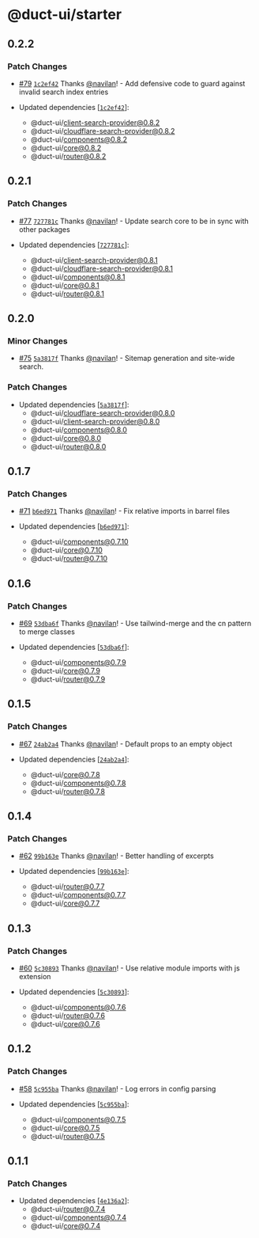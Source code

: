 # @duct-ui/starter

## 0.2.2

### Patch Changes

- [#79](https://github.com/navilan/duct-ui/pull/79) [`1c2ef42`](https://github.com/navilan/duct-ui/commit/1c2ef4256c5b4d7a7a7f5ca3cac6f7877841aba5) Thanks [@navilan](https://github.com/navilan)! - Add defensive code to guard against invalid search index entries

- Updated dependencies [[`1c2ef42`](https://github.com/navilan/duct-ui/commit/1c2ef4256c5b4d7a7a7f5ca3cac6f7877841aba5)]:
  - @duct-ui/client-search-provider@0.8.2
  - @duct-ui/cloudflare-search-provider@0.8.2
  - @duct-ui/components@0.8.2
  - @duct-ui/core@0.8.2
  - @duct-ui/router@0.8.2

## 0.2.1

### Patch Changes

- [#77](https://github.com/navilan/duct-ui/pull/77) [`727781c`](https://github.com/navilan/duct-ui/commit/727781c4e87b4dabcaedf68dd037f66b5471a1ae) Thanks [@navilan](https://github.com/navilan)! - Update search core to be in sync with other packages

- Updated dependencies [[`727781c`](https://github.com/navilan/duct-ui/commit/727781c4e87b4dabcaedf68dd037f66b5471a1ae)]:
  - @duct-ui/client-search-provider@0.8.1
  - @duct-ui/cloudflare-search-provider@0.8.1
  - @duct-ui/components@0.8.1
  - @duct-ui/core@0.8.1
  - @duct-ui/router@0.8.1

## 0.2.0

### Minor Changes

- [#75](https://github.com/navilan/duct-ui/pull/75) [`5a3817f`](https://github.com/navilan/duct-ui/commit/5a3817f6afd6e59db26f5dc061a90433fc0780b0) Thanks [@navilan](https://github.com/navilan)! - Sitemap generation and site-wide search.

### Patch Changes

- Updated dependencies [[`5a3817f`](https://github.com/navilan/duct-ui/commit/5a3817f6afd6e59db26f5dc061a90433fc0780b0)]:
  - @duct-ui/cloudflare-search-provider@0.8.0
  - @duct-ui/client-search-provider@0.8.0
  - @duct-ui/components@0.8.0
  - @duct-ui/core@0.8.0
  - @duct-ui/router@0.8.0

## 0.1.7

### Patch Changes

- [#71](https://github.com/navilan/duct-ui/pull/71) [`b6ed971`](https://github.com/navilan/duct-ui/commit/b6ed971200c68a6ce2a6ad09003043cf88ee47ff) Thanks [@navilan](https://github.com/navilan)! - Fix relative imports in barrel files

- Updated dependencies [[`b6ed971`](https://github.com/navilan/duct-ui/commit/b6ed971200c68a6ce2a6ad09003043cf88ee47ff)]:
  - @duct-ui/components@0.7.10
  - @duct-ui/core@0.7.10
  - @duct-ui/router@0.7.10

## 0.1.6

### Patch Changes

- [#69](https://github.com/navilan/duct-ui/pull/69) [`53dba6f`](https://github.com/navilan/duct-ui/commit/53dba6fc5fdebdc1e9ddac76a92201ecd909ea0a) Thanks [@navilan](https://github.com/navilan)! - Use tailwind-merge and the cn pattern to merge classes

- Updated dependencies [[`53dba6f`](https://github.com/navilan/duct-ui/commit/53dba6fc5fdebdc1e9ddac76a92201ecd909ea0a)]:
  - @duct-ui/components@0.7.9
  - @duct-ui/core@0.7.9
  - @duct-ui/router@0.7.9

## 0.1.5

### Patch Changes

- [#67](https://github.com/navilan/duct-ui/pull/67) [`24ab2a4`](https://github.com/navilan/duct-ui/commit/24ab2a4eb1bca2e8aab990b2db54774dd4b00c3a) Thanks [@navilan](https://github.com/navilan)! - Default props to an empty object

- Updated dependencies [[`24ab2a4`](https://github.com/navilan/duct-ui/commit/24ab2a4eb1bca2e8aab990b2db54774dd4b00c3a)]:
  - @duct-ui/core@0.7.8
  - @duct-ui/components@0.7.8
  - @duct-ui/router@0.7.8

## 0.1.4

### Patch Changes

- [#62](https://github.com/navilan/duct-ui/pull/62) [`99b163e`](https://github.com/navilan/duct-ui/commit/99b163e7f91659196fc107119fb5ff877a6a2136) Thanks [@navilan](https://github.com/navilan)! - Better handling of excerpts

- Updated dependencies [[`99b163e`](https://github.com/navilan/duct-ui/commit/99b163e7f91659196fc107119fb5ff877a6a2136)]:
  - @duct-ui/router@0.7.7
  - @duct-ui/components@0.7.7
  - @duct-ui/core@0.7.7

## 0.1.3

### Patch Changes

- [#60](https://github.com/navilan/duct-ui/pull/60) [`5c30893`](https://github.com/navilan/duct-ui/commit/5c308936fc851e6950e8893fde834851e92581d7) Thanks [@navilan](https://github.com/navilan)! - Use relative module imports with js extension

- Updated dependencies [[`5c30893`](https://github.com/navilan/duct-ui/commit/5c308936fc851e6950e8893fde834851e92581d7)]:
  - @duct-ui/components@0.7.6
  - @duct-ui/router@0.7.6
  - @duct-ui/core@0.7.6

## 0.1.2

### Patch Changes

- [#58](https://github.com/navilan/duct-ui/pull/58) [`5c955ba`](https://github.com/navilan/duct-ui/commit/5c955bae2f749c19b56e51d90211868e92cda8e6) Thanks [@navilan](https://github.com/navilan)! - Log errors in config parsing

- Updated dependencies [[`5c955ba`](https://github.com/navilan/duct-ui/commit/5c955bae2f749c19b56e51d90211868e92cda8e6)]:
  - @duct-ui/components@0.7.5
  - @duct-ui/core@0.7.5
  - @duct-ui/router@0.7.5

## 0.1.1

### Patch Changes

- Updated dependencies [[`4e136a2`](https://github.com/navilan/duct-ui/commit/4e136a2b1f46cd3c5132aee0373ae7ae3d53f411)]:
  - @duct-ui/router@0.7.4
  - @duct-ui/components@0.7.4
  - @duct-ui/core@0.7.4
